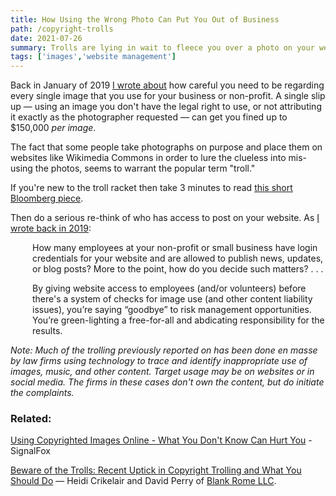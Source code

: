 ```yaml
---
title: How Using the Wrong Photo Can Put You Out of Business
path: /copyright-trolls
date: 2021-07-26
summary: Trolls are lying in wait to fleece you over a photo on your website. Time to get your office policies in order.
tags: ['images','website management']
---
```


Back in January of 2019 <a href="/copyrighted-images-lawsuits" target="blank">I wrote about</a> how careful you need to be regarding every single image that you use for your business or non-profit. A single slip up — using an image you don't have the legal right to use, or not attributing it exactly as the photographer requested — can get you fined up to $150,000 <em>per image</em>.

The fact that some people take photographs on purpose and place them on websites like Wikimedia Commons in order to lure the clueless into mis-using the photos, seems to warrant the popular term "troll."

If you're new to the troll racket then take 3 minutes to read <a href="https://www.bloomberg.com/news/articles/2021-06-28/copyright-law-how-rock-photographer-larry-philpot-perfected-usage-lawsuits" target="blank">this short Bloomberg piece</a>. 

Then do a serious re-think of who has access to post on your website. As <a href="/copyrighted-images-lawsuits" target="blank">I wrote back in 2019</a>: 

<div style="padding-left: 2.5em;"><p>How many employees at your non-profit or small business have login credentials for your website and are allowed to publish news, updates, or blog posts? More to the point, how do you decide such matters? . . . </p></div>

<div style="padding-left: 2.5em;"><p>By giving website access to employees (and/or volunteers) before there's a system of checks for image use (and other content liability issues), you’re saying “goodbye” to risk management opportunities. You’re green-lighting a free-for-all and abdicating responsibility for the results.</p></div>

<em>Note: Much of the trolling previously reported on has been done en masse by law firms using technology to trace and identify inappropriate use of images, music, and other content. Target usage may be on websites or in social media. The firms in these cases don't own the content, but do initiate the complaints.</em>


### Related: 

<a href="copyrighted-images-lawsuits/">Using Copyrighted Images Online - What You Don't Know Can Hurt You</a> - SignalFox

<a href="https://www.jdsupra.com/legalnews/beware-of-the-trolls-recent-uptick-in-63839/" target="blank">Beware of the Trolls: Recent Uptick in Copyright Trolling and What You Should Do</a> — Heidi Crikelair and David Perry of <a href="https://www.blankrome.com/" target="blank">Blank Rome LLC</a>.


